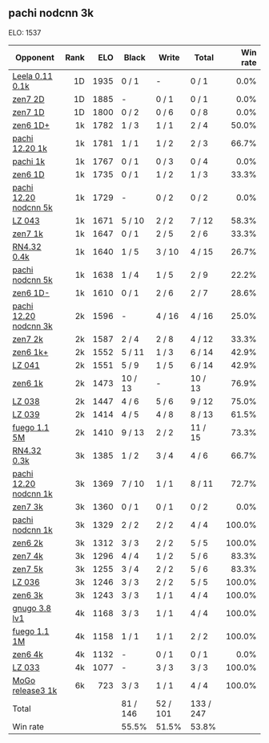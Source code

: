 ## pachi nodcnn 3k ##

ELO: 1537

Opponent | Rank | ELO | Black | Write | Total | Win rate
---------|-----:|----:|-------|-------|-------|-------:
[Leela 0.11 0.1k](Leela%200.11%200.1k.md) | 1D | 1935 | 0 / 1 | - | 0 / 1 | 0.0%
[zen7 2D](zen7%202D.md) | 1D | 1885 | - | 0 / 1 | 0 / 1 | 0.0%
[zen7 1D](zen7%201D.md) | 1D | 1800 | 0 / 2 | 0 / 6 | 0 / 8 | 0.0%
[zen6 1D+](zen6%201D+.md) | 1k | 1782 | 1 / 3 | 1 / 1 | 2 / 4 | 50.0%
[pachi 12.20 1k](pachi%2012.20%201k.md) | 1k | 1781 | 1 / 1 | 1 / 2 | 2 / 3 | 66.7%
[pachi 1k](pachi%201k.md) | 1k | 1767 | 0 / 1 | 0 / 3 | 0 / 4 | 0.0%
[zen6 1D](zen6%201D.md) | 1k | 1735 | 0 / 1 | 1 / 2 | 1 / 3 | 33.3%
[pachi 12.20 nodcnn 5k](pachi%2012.20%20nodcnn%205k.md) | 1k | 1729 | - | 0 / 2 | 0 / 2 | 0.0%
[LZ 043](LZ%20043.md) | 1k | 1671 | 5 / 10 | 2 / 2 | 7 / 12 | 58.3%
[zen7 1k](zen7%201k.md) | 1k | 1647 | 0 / 1 | 2 / 5 | 2 / 6 | 33.3%
[RN4.32 0.4k](RN4.32%200.4k.md) | 1k | 1640 | 1 / 5 | 3 / 10 | 4 / 15 | 26.7%
[pachi nodcnn 5k](pachi%20nodcnn%205k.md) | 1k | 1638 | 1 / 4 | 1 / 5 | 2 / 9 | 22.2%
[zen6 1D-](zen6%201D-.md) | 1k | 1610 | 0 / 1 | 2 / 6 | 2 / 7 | 28.6%
[pachi 12.20 nodcnn 3k](pachi%2012.20%20nodcnn%203k.md) | 2k | 1596 | - | 4 / 16 | 4 / 16 | 25.0%
[zen7 2k](zen7%202k.md) | 2k | 1587 | 2 / 4 | 2 / 8 | 4 / 12 | 33.3%
[zen6 1k+](zen6%201k+.md) | 2k | 1552 | 5 / 11 | 1 / 3 | 6 / 14 | 42.9%
[LZ 041](LZ%20041.md) | 2k | 1551 | 5 / 9 | 1 / 5 | 6 / 14 | 42.9%
[zen6 1k](zen6%201k.md) | 2k | 1473 | 10 / 13 | - | 10 / 13 | 76.9%
[LZ 038](LZ%20038.md) | 2k | 1447 | 4 / 6 | 5 / 6 | 9 / 12 | 75.0%
[LZ 039](LZ%20039.md) | 2k | 1414 | 4 / 5 | 4 / 8 | 8 / 13 | 61.5%
[fuego 1.1 5M](fuego%201.1%205M.md) | 2k | 1410 | 9 / 13 | 2 / 2 | 11 / 15 | 73.3%
[RN4.32 0.3k](RN4.32%200.3k.md) | 3k | 1385 | 1 / 2 | 3 / 4 | 4 / 6 | 66.7%
[pachi 12.20 nodcnn 1k](pachi%2012.20%20nodcnn%201k.md) | 3k | 1369 | 7 / 10 | 1 / 1 | 8 / 11 | 72.7%
[zen7 3k](zen7%203k.md) | 3k | 1360 | 0 / 1 | 0 / 1 | 0 / 2 | 0.0%
[pachi nodcnn 1k](pachi%20nodcnn%201k.md) | 3k | 1329 | 2 / 2 | 2 / 2 | 4 / 4 | 100.0%
[zen6 2k](zen6%202k.md) | 3k | 1312 | 3 / 3 | 2 / 2 | 5 / 5 | 100.0%
[zen7 4k](zen7%204k.md) | 3k | 1296 | 4 / 4 | 1 / 2 | 5 / 6 | 83.3%
[zen7 5k](zen7%205k.md) | 3k | 1255 | 3 / 4 | 2 / 2 | 5 / 6 | 83.3%
[LZ 036](LZ%20036.md) | 3k | 1246 | 3 / 3 | 2 / 2 | 5 / 5 | 100.0%
[zen6 3k](zen6%203k.md) | 3k | 1243 | 3 / 3 | 1 / 1 | 4 / 4 | 100.0%
[gnugo 3.8 lv1](gnugo%203.8%20lv1.md) | 4k | 1168 | 3 / 3 | 1 / 1 | 4 / 4 | 100.0%
[fuego 1.1 1M](fuego%201.1%201M.md) | 4k | 1158 | 1 / 1 | 1 / 1 | 2 / 2 | 100.0%
[zen6 4k](zen6%204k.md) | 4k | 1132 | - | 0 / 1 | 0 / 1 | 0.0%
[LZ 033](LZ%20033.md) | 4k | 1077 | - | 3 / 3 | 3 / 3 | 100.0%
[MoGo release3 1k](MoGo%20release3%201k.md) | 6k | 723 | 3 / 3 | 1 / 1 | 4 / 4 | 100.0%
Total | | | 81 / 146 | 52 / 101 | 133 / 247 | 
Win rate| | | 55.5% | 51.5% | 53.8% | 
